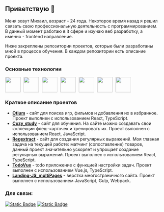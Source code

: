 ## Приветствую 👋

Меня зовут Михаил, возраст - 24 года. Некоторое время назад я решил связать свою профессиональную деятельность с программированием. В данный момент работаю в it сфере и изучаю веб разработку, а именно - frontend направление.

Ниже закреплены репозитории проектов, которые были разработаны мной в процессе обучения. В каждом репозитории есть описание проекта.

### Основные технологии

<div style="display: flex; gap: 10px">
<img src="https://cdn.jsdelivr.net/gh/devicons/devicon/icons/react/react-original.svg" height="50"/>
<img src="https://cdn.jsdelivr.net/gh/devicons/devicon/icons/vuejs/vuejs-original.svg" height="50"/>
<img src="https://cdn.jsdelivr.net/gh/devicons/devicon/icons/javascript/javascript-original.svg" height="50"/>
<img src="https://cdn.jsdelivr.net/gh/devicons/devicon/icons/typescript/typescript-original.svg" height="50"/>
<img src="https://cdn.jsdelivr.net/gh/devicons/devicon/icons/html5/html5-original.svg" height="50"/>
<img src="https://cdn.jsdelivr.net/gh/devicons/devicon/icons/css3/css3-original.svg" height="50"/>
<img src="https://cdn.jsdelivr.net/gh/devicons/devicon/icons/git/git-original.svg" height="50"/>
</div>

### Краткое описание проектов

- [**Otium**](https://otium-mg.netlify.app/) - сайт для поиска игр, фильмов и добавления их в избранное. Проект выполнен с использованием React, TypeScript.
- [**Cozy_study**](https://cozy-study.netlify.app/) - сайт для обучения. На сайте можно создавать свои коллекции флеш-карточек и тренировать их. Проект выполнен с использованием React, JavaScript.
- [**Regextract**](https://regextract.netlify.app/) - сайт для создания регулярных выражений. Моя главная задача на текущей работе: матчинг (сопоставление) товаров, данный проект значительно ускоряет и упрощает создание регулярных выражений. Проект выполнен с использованием React, TypeScript.
- [**TodoVue**](https://todosevrdy.netlify.app/) - todo приложение с функцией настройки задач. Проект выполнен с использованием Vue.js, TypeScript.
- [**Landing-JS_multiPages**](https://lightness322.github.io/Landing-JS_multiPages/) - верстка многостраничного сайта. Проект выполнен с использованием JavaScript, Gulp, Webpack.

### Для связи:

[![Static Badge](https://img.shields.io/badge/@Lightness322-black?logo=telegram&style=for-the-badge)](https://t.me/lightness322)
[![Static Badge](https://img.shields.io/badge/mdyubkov99@gmail.com-black?logo=gmail&style=for-the-badge)](mailto:mdyubkov99@gmail.com)
